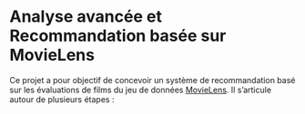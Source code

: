 # Analyse avancée et Recommandation basée sur MovieLens
Ce projet a pour objectif de concevoir un système de recommandation basé sur les évaluations de films du jeu de données [MovieLens](https://grouplens.org/datasets/movielens/). Il s’articule autour de plusieurs étapes :
